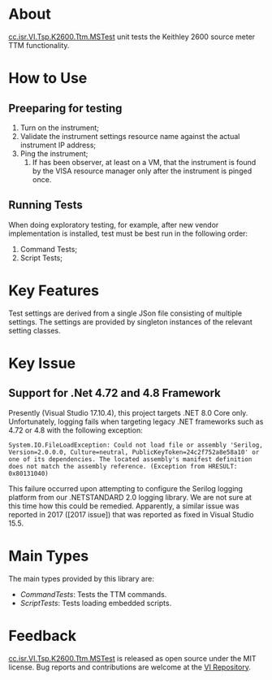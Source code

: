 # About

[cc.isr.VI.Tsp.K2600.Ttm.MSTest] unit tests the Keithley 2600 source meter TTM functionality.

# How to Use

## Preeparing for testing

1. Turn on the instrument;
1. Validate the instrument settings resource name against the actual instrument IP address;
1. Ping the instrument;
    1. If has been observer, at least on a VM, that the instrument is found by the VISA resource manager only after the instrument is pinged once.

## Running Tests

When doing exploratory testing, for example, after new vendor implementation is installed, test must be best run in the following order:

1. Command Tests;
1. Script Tests;

# Key Features

Test settings are derived from a single JSon file consisting of multiple settings. The settings are provided by singleton instances of the relevant setting classes.

# Key Issue

## Support for .Net 4.72 and 4.8 Framework

Presently (Visual Studio 17.10.4), this project targets .NET 8.0 Core only. Unfortunately, logging fails when targeting legacy .NET frameworks such as 4.72 or 4.8 with the following exception:

```
System.IO.FileLoadException: Could not load file or assembly 'Serilog, Version=2.0.0.0, Culture=neutral, PublicKeyToken=24c2f752a8e58a10' or one of its dependencies. The located assembly's manifest definition does not match the assembly reference. (Exception from HRESULT: 0x80131040)
```

This failure occurred upon attempting to configure the Serilog logging platform from our .NETSTANDARD 2.0 logging library. We are not sure at this time how this could be remedied. Apparently, a similar issue was reported in 2017 ([2017 issue]) that was reported as fixed in Visual Studio 15.5.

# Main Types

The main types provided by this library are:

* _CommandTests_: Tests the TTM commands.
* _ScriptTests_: Tests loading embedded scripts.
 
# Feedback

[cc.isr.VI.Tsp.K2600.Ttm.MSTest] is released as open source under the MIT license.
Bug reports and contributions are welcome at the [VI Repository].

[VI Repository]: https://www.github.com/atecoder/ds.vi.ivi
[cc.isr.VI.Tsp.K2600.Ttm.MSTest]: https://github.com/atecoder/dn.vi.ivi/src/vi/k2600.ttm/k2600.ttm.mstest
